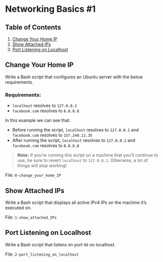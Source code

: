 # Networking Basics #1

## Table of Contents
1. [Change Your Home IP](#change-your-home-ip)
2. [Show Attached IPs](#show-attached-ips)
3. [Port Listening on Localhost](#port-listening-on-localhost)

## Change Your Home IP
Write a Bash script that configures an Ubuntu server with the below requirements.

### Requirements:
- `localhost` resolves to `127.0.0.2`
- `facebook.com` resolves to `8.8.8.8`

In this example we can see that:
- Before running the script, `localhost` resolves to `127.0.0.1` and `facebook.com` resolves to `157.240.11.35`
- After running the script, `localhost` resolves to `127.0.0.2` and `facebook.com` resolves to `8.8.8.8`

> **Note:** If you’re running this script on a machine that you’ll continue to use, be sure to revert `localhost` to `127.0.0.1`. Otherwise, a lot of things will stop working!

File: `0-change_your_home_IP`

## Show Attached IPs
Write a Bash script that displays all active IPv4 IPs on the machine it’s executed on.

File: `1-show_attached_IPs`

## Port Listening on Localhost
Write a Bash script that listens on port `98` on localhost.

File: `2-port_listening_on_localhost`
